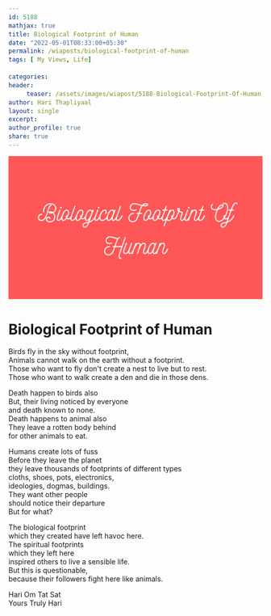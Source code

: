 ```yaml
--- 
id: 5188
mathjax: true  
title: Biological Footprint of Human
date: "2022-05-01T08:33:00+05:30"
permalink: /wiaposts/biological-footprint-of-human
tags: [ My Views, Life]    

categories: 
header:
     teaser: /assets/images/wiapost/5188-Biological-Footprint-Of-Human.jpg
author: Hari Thapliyaal 
layout: single 
excerpt:  
author_profile: true 
share: true 
---
```


![Biological Footprint of Human](/assets/images/wiapost/5188-Biological-Footprint-Of-Human.jpg)     

# Biological Footprint of Human   
        
Birds fly in the sky without footprint,    
Animals cannot walk on the earth without a footprint.    
Those who want to fly don't create a nest to live but to rest.    
Those who want to walk create a den and die in those dens.    
    
Death happen to birds also    
But, their living noticed by everyone     
and death known to none.    
Death happens to animal also    
They leave a rotten body behind     
for other animals to eat.    
    
Humans create lots of fuss    
Before they leave the planet     
they leave thousands of footprints of different types    
cloths, shoes, pots, electronics,     
ideologies, dogmas, buildings.    
They want other people     
should notice their departure    
But for what?    
    
The biological footprint     
which they created have left havoc here.    
The spiritual footprints     
which they left here     
inspired others to live a sensible life.    
But this is questionable,     
because their followers fight here like animals.    
    
Hari Om Tat Sat     
Yours Truly Hari    
